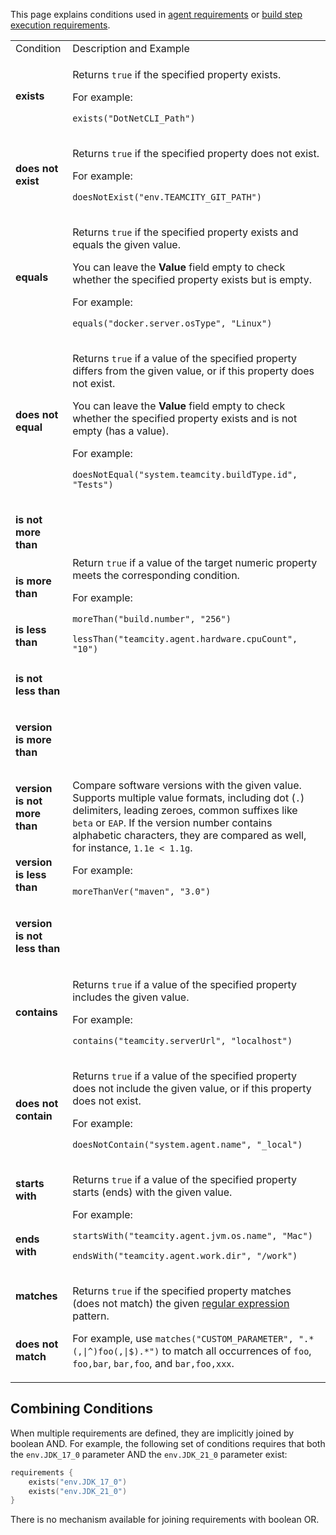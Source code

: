 [//]: # (title: Requirement Conditions)
[//]: # (auxiliary-id: Requirement Conditions)

This page explains conditions used in [agent requirements](agent-requirements.md) or [build step execution requirements](build-step-execution-conditions.md).


<table>
<tr><td>Condition</td><td>Description and Example</td></tr>

<tr>
<td><p><b>exists</b></p>
</td>
<td><p>Returns <code>true</code> if the specified property exists.</p>
<p>For example:</p>
<p><code>exists("DotNetCLI_Path")</code></p>
</td>
</tr>

<tr>
<td><p><b>does not exist</b></p>
</td>
<td><p>Returns <code>true</code> if the specified property does not exist.</p>
<p>For example:</p>
<p><code>doesNotExist("env.TEAMCITY_GIT_PATH")</code></p>
</td>
</tr>

<tr>
<td><p><b>equals</b></p>
</td>
<td><p>Returns <code>true</code> if the specified property exists and equals the given value.</p>
<p>You can leave the <b>Value</b> field empty to check whether the specified property exists but is empty.</p>
<p>For example:</p>
<p><code>equals("docker.server.osType", "Linux")</code></p>
</td>
</tr>

<tr>
<td><p><b>does not equal</b></p>
</td>
<td><p>Returns <code>true</code> if a value of the specified property differs from the given value, or if this property does not exist.</p>
<p>You can leave the <b>Value</b> field empty to check whether the specified property exists and is not empty (has a value).</p>
<p>For example:</p>
<p><code>doesNotEqual("system.teamcity.buildType.id", "Tests")</code></p>
</td>
</tr>

<tr>
<td><p><b>is not more than</b></p>
</td>
<td rowspan="4"><p>Return <code>true</code> if a value of the target numeric property meets the corresponding condition.</p>
<p>For example:</p>
<p><code>moreThan("build.number", "256")</code></p>
<p><code>lessThan("teamcity.agent.hardware.cpuCount", "10")</code></p>
</td>
</tr>

<tr>
<td><p><b>is more than</b></p>
</td>
</tr>

<tr>
<td><p><b>is less than</b></p>
</td>
</tr>

<tr>
<td><p><b>is not less than</b></p>
</td>
</tr>

<tr>
<td>
<p><b>version is more than</b></p>
</td>
<td rowspan="4"><p>Compare software versions with the given value. Supports multiple value formats, including dot (<code>.</code>) delimiters, leading zeroes, common suffixes like <code>beta</code> or <code>EAP</code>. If the version number contains alphabetic characters, they are compared as well, for instance, <code>1.1e &lt; 1.1g</code>.</p>
<p>For example:</p>
<p><code>moreThanVer("maven", "3.0")</code></p>
</td>
</tr>


<tr>
<td><p><b>version is not more than</b></p>
</td>
</tr>

<tr>
<td><p><b>version is less than</b></p>
</td>
</tr>

<tr>
<td><p><b>version is not less than</b></p>
</td>
</tr>

<tr>
<td><p><b>contains</b></p>
</td>
<td><p>Returns <code>true</code> if a value of the specified property includes the given value.</p>
<p>For example:</p>
<p><code>contains("teamcity.serverUrl", "localhost")</code></p>
</td>
</tr>

<tr>
<td><p><b>does not contain</b></p>
</td>
<td><p>Returns <code>true</code> if a value of the specified property does not include the given value, or if this property does not exist.</p>
<p>For example:</p>
<p><code>doesNotContain("system.agent.name", "_local")</code></p>
</td>
</tr>

<tr>
<td><p><b>starts with</b></p>
</td>
<td rowspan="2"><p>Returns <code>true</code> if a value of the specified property starts (ends) with the given value.</p>
<p>For example:</p>
<p><code>startsWith("teamcity.agent.jvm.os.name", "Mac")</code></p>
<p><code>endsWith("teamcity.agent.work.dir", "/work")</code></p>
</td>
</tr>

<tr>
<td><p><b>ends with</b></p>
</td>
</tr>

<tr>
<td><p><b>matches</b></p>
</td>
<td rowspan="2"><p>Returns <code>true</code> if the specified property matches (does not match) the given <a href="https://java.sun.com/j2se/1.5.0/docs/api/java/util/regex/Pattern.html">regular expression</a> pattern.</p>
<p>For example, use <code>matches("CUSTOM_PARAMETER", ".*(,|^)foo(,|$).*")</code> to match all occurrences of <code>foo</code>, <code>foo,bar</code>, <code>bar,foo</code>, and <code>bar,foo,xxx</code>.
</p>
</td>
</tr>

<tr>
<td><p><b>does not match</b></p>
</td>
</tr>

</table>



## Combining Conditions

<chunk include-id="combining-conditions">

When multiple requirements are defined, they are implicitly joined by boolean AND. For example, the following set of conditions requires that both the `env.JDK_17_0` parameter AND the `env.JDK_21_0` parameter exist:

```Kotlin
requirements {
    exists("env.JDK_17_0")
    exists("env.JDK_21_0")
}
```

There is no mechanism available for joining requirements with boolean OR.

</chunk>